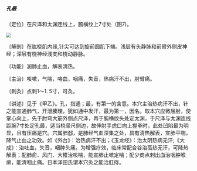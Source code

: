 ##### 孔最

〔定位〕在尺泽和太渊连线上，腕横纹上7寸处（图7)。 

<img src="img/图7.jpg" style="zoom:80%;" />

〔解剖〕在肱桡肌内缘,针尖可达到旋前圆肌下端。浅层有头静脉和前臂外侧皮神经；深层有桡神经浅支和桡动静脉。

〔功能〕润肺止血，解表清热。

〔主治〕咳嗽，气喘，咯血，咽痛，失音，热病汗不出，肘臂痛。

〔刺灸〕点刺1〜1. 5寸，可灸。

〔讲述〕见于《甲乙》。孔，指通；最，有第一的含意。本穴主治热病汗不出，针之能宣通肺气，开泄腠理，犹如通中发汗，最为第一，因名。取本穴应微屈肘，使掌心向上，先于肘弯大筋外侧点尺泽，再于腕横纹头处定太渊，于尺泽与太渊连线距腕7寸处定孔最，适当桡骨尺侧边，故伸肘手虎口向上握拳时，此处凹陷最为明显，且有压痛是穴。穴属肺郄，是肺经气血深集之处，具有清热解表，宣肺平喘，降气止血之功效。如《外台》：治热病汗不出；《玉龙经》：治太阴热病无汗;《大成》：治吐血，失音，咽肿头痛。为增强疗效，临床常配合谷治高热无汗，可降热解表；配肺俞、风门、大椎治咳喘，能宣肺止嗽定喘；配少商点刺出血治咽肿喉痹，能清咽止痛。日本泽田氏谓本穴灸之能治肛痔。
